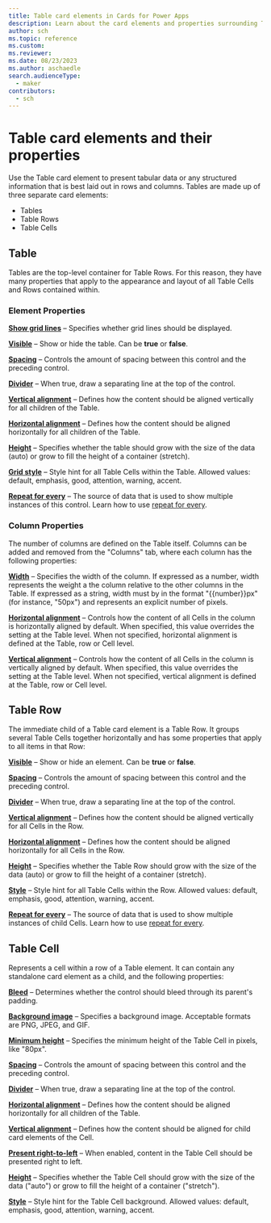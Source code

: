 ```yaml
---
title: Table card elements in Cards for Power Apps
description: Learn about the card elements and properties surrounding Tables
author: sch
ms.topic: reference
ms.custom:
ms.reviewer:
ms.date: 08/23/2023
ms.author: aschaedle
search.audienceType:
  - maker
contributors:
  - sch
---
```


# Table card elements and their properties

Use the Table card element to present tabular data or any structured information that is best laid out in rows and columns. Tables are made up of three separate card elements:

- Tables
- Table Rows
- Table Cells


## Table

Tables are the top-level container for Table Rows. For this reason, they have many properties that apply to the appearance and layout of all Table Cells and Rows contained within.

### Element Properties

**[Show grid lines](control-reference.md#s)** – Specifies whether grid lines should be displayed.

**[Visible](control-reference.md#i)** – Show or hide the table. Can be **true** or **false**.

**[Spacing](control-reference.md#s)** – Controls the amount of spacing between this control and the preceding control.

**[Divider](control-reference.md#d)** – When true, draw a separating line at the top of the control.

**[Vertical alignment](control-reference.md#c)** – Defines how the content should be aligned vertically for all children of the Table.

**[Horizontal alignment](control-reference.md#c)** – Defines how the content should be aligned horizontally for all children of the Table.

**[Height](control-reference.md#m)** – Specifies whether the table should grow with the size of the data (auto) or grow to fill the height of a container (stretch).

**[Grid style](control-reference.md#s)** – Style hint for all Table Cells within the Table. Allowed values: default, emphasis, good, attention, warning, accent.

**[Repeat for every](control-reference.md#r)** – The source of data that is used to show multiple instances of this control. Learn how to use [repeat for every](control-reference.md#r).

### Column Properties

The number of columns are defined on the Table itself. Columns can be added and removed from the "Columns" tab, where each column has the following properties:

**[Width](control-reference.md#w)** – Specifies the width of the column. If expressed as a number, width represents the weight a the column relative to the other columns in the Table. If expressed as a string, width must by in the format "{{number}}px" (for instance, "50px") and represents an explicit number of pixels.

**[Horizontal alignment](control-reference.md#c)** – Controls how the content of all Cells in the column is horizontally aligned by default. When specified, this value overrides the setting at the Table level. When not specified, horizontal alignment is defined at the Table, row or Cell level.

**[Vertical alignment](control-reference.md#c)** – Controls how the content of all Cells in the column is vertically aligned by default. When specified, this value overrides the setting at the Table level. When not specified, vertical alignment is defined at the Table, row or Cell level.


## Table Row

The immediate child of a Table card element is a Table Row. It groups several Table Cells together horizontally and has some properties that apply to all items in that Row:

**[Visible](control-reference.md#i)** – Show or hide an element. Can be **true** or **false**.

**[Spacing](control-reference.md#s)** – Controls the amount of spacing between this control and the preceding control.

**[Divider](control-reference.md#d)** – When true, draw a separating line at the top of the control.

**[Vertical alignment](control-reference.md#c)** – Defines how the content should be aligned vertically for all Cells in the Row.

**[Horizontal alignment](control-reference.md#c)** – Defines how the content should be aligned horizontally for all Cells in the Row.

**[Height](control-reference.md#m)** – Specifies whether the Table Row should grow with the size of the data (auto) or grow to fill the height of a container (stretch).

**[Style](control-reference.md#s)** – Style hint for all Table Cells within the Row. Allowed values: default, emphasis, good, attention, warning, accent.

**[Repeat for every](control-reference.md#r)** – The source of data that is used to show multiple instances of child Cells. Learn how to use [repeat for every](control-reference.md#r).


## Table Cell

Represents a cell within a row of a Table element. It can contain any standalone card element as a child, and the following properties:

**[Bleed](control-reference.md#b)** – Determines whether the control should bleed through its parent's padding.

**[Background image](control-reference.md#b)** – Specifies a background image. Acceptable formats are PNG, JPEG, and GIF.

**[Minimum height](control-reference.md#m)** – Specifies the minimum height of the Table Cell in pixels, like "80px".

**[Spacing](control-reference.md#s)** – Controls the amount of spacing between this control and the preceding control.

**[Divider](control-reference.md#d)** – When true, draw a separating line at the top of the control.

**[Horizontal alignment](control-reference.md#c)** – Defines how the content should be aligned horizontally for all children of the Table.

**[Vertical alignment](control-reference.md#c)** – Defines how the content should be aligned for child card elements of the Cell.

**[Present right-to-left](control-reference.md#p)** – When enabled, content in the Table Cell should be presented right to left.

**[Height](control-reference.md#m)** – Specifies whether the Table Cell should grow with the size of the data ("auto") or grow to fill the height of a container ("stretch").

**[Style](control-reference.md#s)** – Style hint for the Table Cell background. Allowed values: default, emphasis, good, attention, warning, accent.
